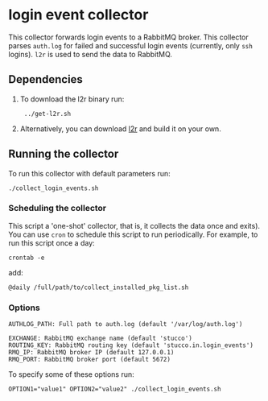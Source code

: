 # login event collector
This collector forwards login events to a RabbitMQ broker. This collector parses `auth.log` for failed and successful login events (currently, only `ssh` logins). `l2r` is used to send the data to RabbitMQ.

## Dependencies
1. To download the l2r binary run:

        ../get-l2r.sh

2. Alternatively, you can download [l2r](https://github.com/ornl-sava/l2r) and build it on your own.

## Running the collector
To run this collector with default parameters run:

    ./collect_login_events.sh

### Scheduling the collector
This script a 'one-shot' collector, that is, it collects the data once and exits). You can use `cron` to schedule this script to run periodically. For example, to run this script once a day:

    crontab -e

add:

    @daily /full/path/to/collect_installed_pkg_list.sh

### Options
    AUTHLOG_PATH: Full path to auth.log (default '/var/log/auth.log')

    EXCHANGE: RabbitMQ exchange name (default 'stucco')
    ROUTING_KEY: RabbitMQ routing key (default 'stucco.in.login_events')
    RMQ_IP: RabbitMQ broker IP (default 127.0.0.1)
    RMQ_PORT: RabbitMQ broker port (default 5672)

To specify some of these options run:

    OPTION1="value1" OPTION2="value2" ./collect_login_events.sh
